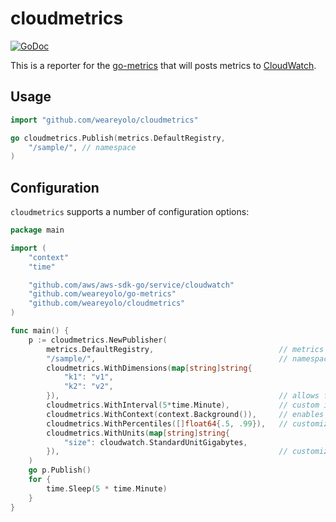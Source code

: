 # cloudmetrics

[![GoDoc](https://godoc.org/github.com/savaki/cloudmetrics?status.svg)](https://godoc.org/github.com/savaki/cloudmetrics)

This is a reporter for the [go-metrics](https://github.com/weareyolo/go-metrics)
that will posts metrics to [CloudWatch](https://aws.amazon.com/cloudwatch/).

## Usage

```go
import "github.com/weareyolo/cloudmetrics"

go cloudmetrics.Publish(metrics.DefaultRegistry,
    "/sample/", // namespace
)
```

## Configuration

`cloudmetrics` supports a number of configuration options:

```go
package main

import (
    "context"
    "time"

    "github.com/aws/aws-sdk-go/service/cloudwatch"
    "github.com/weareyolo/go-metrics"
    "github.com/weareyolo/cloudmetrics"
)

func main() {
    p := cloudmetrics.NewPublisher(
        metrics.DefaultRegistry,                            // metrics registry
        "/sample/",                                         // namespace
        cloudmetrics.WithDimensions(map[string]string{
            "k1": "v1",
            "k2": "v2",
        }),                                                 // allows for custom dimensions
        cloudmetrics.WithInterval(5*time.Minute),           // custom interval
        cloudmetrics.WithContext(context.Background()),     // enables graceful shutdown via contexts
        cloudmetrics.WithPercentiles([]float64{.5, .99}),   // customize percentiles for histograms and timers
        cloudmetrics.WithUnits(map[string]string{
            "size": cloudwatch.StandardUnitGigabytes,
        }),                                                 // customize units based on metric names
    )
    go p.Publish()
    for {
        time.Sleep(5 * time.Minute)
    }
}

```

